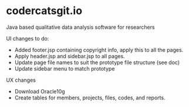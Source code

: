 # codercatsgit.io
Java based qualitative data analysis software for researchers

UI changes to do:
- Added footer.jsp containing copyright info, apply this to all the pages.
- Apply header.jsp and sidebar.jsp to all pages.
- Update page file names to suit the prototype file structure (see doc)
- Update sidebar menu to match prototype

UX changes
- Download Oracle10g
- Create tables for members, projects, files, codes, and reports.
